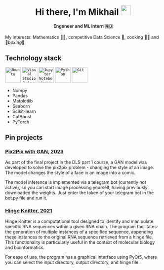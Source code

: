 <h1 align="center">Hi there, I'm Mikhail</a> 
<img src="https://github.com/blackcater/blackcater/raw/main/images/Hi.gif" height="32"/></h1>
<h4 align="center"> Engeneer and ML intern 🇷🇺</h4>

My interests: Mathematics 👨‍🎓, competitive Data Science 🥇, cooking 👨‍🍳 and 🥊_boxing_🥊

## Technology stack

<div >
	<code><img width="50" src="https://user-images.githubusercontent.com/25181517/186884153-99edc188-e4aa-4c84-91b0-e2df260ebc33.png" alt="Ubuntu" title="Ubuntu"/></code>
	<code><img width="50" src="https://user-images.githubusercontent.com/25181517/192108891-d86b6220-e232-423a-bf5f-90903e6887c3.png" alt="Visual Studio Code" title="Visual Studio Code"/></code>
	<code><img width="50" src="https://user-images.githubusercontent.com/25181517/183914128-3fc88b4a-4ac1-40e6-9443-9a30182379b7.png" alt="Jupyter Notebook" title="Jupyter Notebook"/></code>
  <code><img width="50" src="https://user-images.githubusercontent.com/25181517/183423507-c056a6f9-1ba8-4312-a350-19bcbc5a8697.png" alt="Python" title="Python"/></code>
  <code><img width="50" src="https://user-images.githubusercontent.com/25181517/192108372-f71d70ac-7ae6-4c0d-8395-51d8870c2ef0.png" alt="Git" title="Git"/></code>
</div>

- Numpy
- Pandas
- Matplotlib
- Seaborn
- Scikit-learn
- CatBoost
- PyTorch

## Pin projects
### [Pix2Pix with GAN, 2023](https://github.com/Mikhail-bmstu/pix2pix_GAN)

As part of the final project in the DLS part 1 course, a GAN model was developed to solve the pix2pix problem - changing the style of an image. The model changes the style of a face in an image into a comic.

The model inference is implemented via a telegram bot (currently not active), so you can start image processing yourself, having previously downloaded the weights. Just enter the token of your telegram bot in the bot.py file and run it.

### [Hinge Knitter, 2021](https://github.com/Mikhail-bmstu/HingeKnitter)

Hinge Knitter is a computational tool designed to identify and manipulate specific RNA sequences within a given RNA chain. The program facilitates the generation of multiple instances of a specified sequence, appending these instances to the original RNA sequence retrieved from a hinge file. This functionality is particularly useful in the context of molecular biology and bioinformatics.

For ease of use, the program has a graphical interface using PyQt5, where you can select the input directory, output directory, and hinge file.
